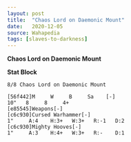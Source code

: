 ```yaml
---
layout: post
title:  "Chaos Lord on Daemonic Mount"
date:   2020-12-05
source: Wahapedia
tags: [slaves-to-darkness]
---
```


**Chaos Lord on Daemonic Mount**

**Stat Block**
```
8/8 Chaos Lord on Daemonic Mount
```

```
[56f442]M     W     B     Sa    [-]
10"   8     8     4+    
[e85545]Weapons[-]
[c6c930]Cursed Warhammer[-]
1"     A:4    H:3+   W:3+   R:-1   D:2   
[c6c930]Mighty Hooves[-]
1"     A:3    H:4+   W:3+   R:-    D:1   
```


